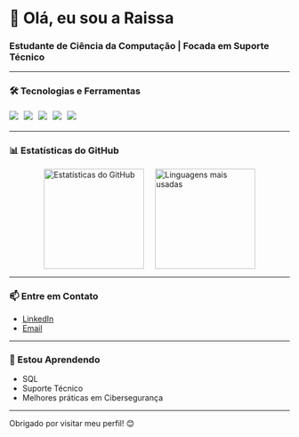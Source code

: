 # 👋 Olá, eu sou a Raissa

### Estudante de Ciência da Computação | Focada em Suporte Técnico
---

### 🛠 Tecnologias e Ferramentas

<div style="display: flex; flex-wrap: wrap; gap: 10px; margin: 20px 0;">
  <img src="https://img.shields.io/badge/Python-3776AB?style=for-the-badge&logo=python&logoColor=white" />
  <img src="https://img.shields.io/badge/SQL-4479A1?style=for-the-badge&logo=sqlite&logoColor=white" />
  <img src="https://img.shields.io/badge/Linux-FCC624?style=for-the-badge&logo=linux&logoColor=black" />
  <img src="https://img.shields.io/badge/Windows-0078D6?style=for-the-badge&logo=windows&logoColor=white" />
  <img src="https://img.shields.io/badge/Cybersecurity-4B0082?style=for-the-badge&logo=security&logoColor=white" />
</div>

---

### 📊 Estatísticas do GitHub

<div style="display: flex; gap: 20px; justify-content: center;">
  <img height="180em" src="https://github-readme-stats.vercel.app/api?username=fonsecarssa&show_icons=true&theme=blue-green" alt="Estatísticas do GitHub" />
  <img height="180em" src="https://github-readme-stats.vercel.app/api/top-langs/?username=fonsecarssa&layout=compact&theme=blue-green" alt="Linguagens mais usadas" />
</div>


---

### 📫 Entre em Contato

- [LinkedIn](linkedin.com/in/raissa-fonseca--/)
- [Email](mailto:raissafonsecasf@gmail.com)

---

### 🌱 Estou Aprendendo

- SQL
- Suporte Técnico
- Melhores práticas em Cibersegurança

---

Obrigado por visitar meu perfil! 😊
